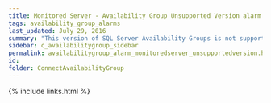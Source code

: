 ```yaml
---
title: ﻿Monitored Server - Availability Group Unsupported Version alarm
tags: availability_group_alarms
last_updated: July 29, 2016
summary: "This version of SQL Server Availability Groups is not supported by Spotlight. Some collections may fail because Spotlight has not been tested against this SQL Server Availability Group version yet. Use at your own risk."
sidebar: c_availabilitygroup_sidebar
permalink: availabilitygroup_alarm_monitoredserver_unsupportedversion.html
id:
folder: ConnectAvailabilityGroup
---
```




{% include links.html %}
